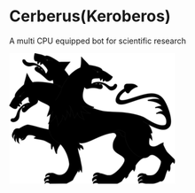 [cerb]:docs/cerberus.jpg 

# Cerberus(Keroberos)

A multi CPU equipped bot for scientific research


![cerb]

